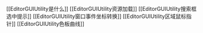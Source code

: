 [[EditorGUIUtility是什么]]
[[EditorGUIUtility资源加载]]
[[EditorGUIUtility搜索框选中提示]]
[[EditorGUIUtility窗口事件坐标转换]]
[[EditorGUIUtility区域鼠标指针]]
[[EditorGUIUtility色板曲线]]
